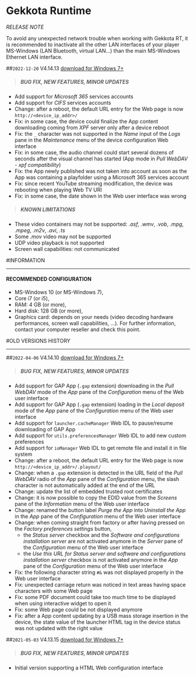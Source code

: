 # Gekkota Runtime
*RELEASE NOTE*

To avoid any unexpected network trouble when working with Gekkota RT, it is recommended to inactivate all the other LAN interfaces of your player MS-Windows (LAN Bluetooth, virtual LAN...) than the main MS-Windows Ethernet LAN interface.

##`2022-12-20` V4.14.13 [download for Windows 7+](https://github.com/innes-labs/archives/blob/main/downloads/gekkota-rt/gekkota_rt-nt_ia32-setup-4.14.13.exe)
>##### **BUG FIX, NEW FEATURES, MINOR UPDATES**
- Add support for *Microsoft 365* services accounts
- Add support for *CIFS* services accounts
- Change: after a reboot, the default URL entry for the Web page is now `http://<device_ip_addr>/`
- Fix: in some case, the device could finalize the App content downloading coming from *XPF* server only after a device reboot
- Fix: the `_` character was not supported in the *Name* input of the *Logs* pane in the *Maintenance* menu of the device configuration Web interface
- Fix: in some case, the audio channel could start several dozens of seconds after the visual channel has started (App mode in *Pull WebDAV - xpf compatibility*)
- Fix: the App newly published was not taken into account as soon as the App was containing a playfolder using a Microsoft 365 services account
- Fix: since recent YouTube streaming modification, the device was rebooting when playing Web TV URI
- Fix: in some case, the date shown in the Web user interface was wrong

>##### **KNOWN LIMITATIONS**
- These video containers may not be supported: *.asf*, *.wmv*, *.vob*, *.mpg*, *.mpeg*, *.m2v*, *.avi*, *.ts*
- Some *.mov* video may not be supported
- UDP video playback is not supported
- Screen wall capabilities: not communicated

#INFORMATION
***********************************************************************

#### **RECOMMENDED CONFIGURATION**
- MS-Windows 10 (or MS-Windows 7),
- Core i7 (or i5),
- RAM: 4 GB (or more),
- Hard disk: 128 GB (or more),
- Graphics card: depends on your needs (video decoding hardware performances, screen wall capabilities, ...). For further information, contact your computer reseller and check this point.

#OLD VERSIONS HISTORY
*********************************************************************************************************

##`2022-04-06` V4.14.10 [download for Windows 7+](https://github.com/innes-labs/archives/blob/main/downloads/gekkota-rt/gekkota_rt-nt_ia32-setup-4.14.10.exe)
>##### **BUG FIX, NEW FEATURES, MINOR UPDATES**
- Add support for GAP App (`.gap` extension) downloading in the *Pull WebDAV* mode of the *App* pane of the *Configuration* menu of the Web user interface
- Add support for GAP App (`.gap` extension) loading in the *Local deposit* mode of the *App* pane of the *Configuration* menu of the Web user interface
- Add support for `launcher.cacheManager` Web IDL to pause/resume downloading of GAP App
- Add support for `utils.preferencesManager` Web IDL to add new custom preferences
- Add support for `ioManager` Web IDL to get remote file and install it in file system
- Change: after a reboot, the default URL entry for the Web page is now `http://<device_ip_addr>/.playout/`
- Change: when a `.gap` extension is detected in the URL field of the *Pull WebDAV* radio of the *App* pane of the *Configuration* menu, the slash character is not automatically added at the end of the URL
- Change: update the list of embedded trusted root certificates
- Change: it is now possible to copy the EDID value from the *Screens* pane of the *Information* menu of the Web user interface
- Change: renamed the button label *Purge the App* into *Uninstall the App* in the *App* pane of the *Configuration* menu of the Web user interface
- Change: when coming straight from factory or after having pressed on the *Factory preferences settings* button,
	- the *Status server* checkbox and the *Software and configurations installation server* are not activated anymore in the *Server* pane of the *Configuration* menu of the Web user interface
	- the *Use this URL for Status server and software and configurations installation server* checkbox is not activated anymore in the *App* pane of the *Configuration* menu of the Web user interface
- Fix: the following character string `#&` was not displayed properly in the Web user interface
- Fix: unexpected carriage return was noticed in text areas having space characters with some Web page
- Fix: some PDF document could take too much time to be displayed when using interactive widget to open it
- Fix: some Web page could be not displayed anymore
- Fix: after a App content updating by a USB mass storage insertion in the device, the state value of the launcher HTML tag in the device status was not updated with the right value

##`2021-05-03` V4.13.15 [download for Windows 7+](https://github.com/innes-labs/archives/blob/main/downloads/gekkota-rt/gekkota_rt-nt_ia32-setup-4.13.15.exe)
>##### **BUG FIX, NEW FEATURES, MINOR UPDATES**
- Initial version supporting a HTML Web configuration interface
